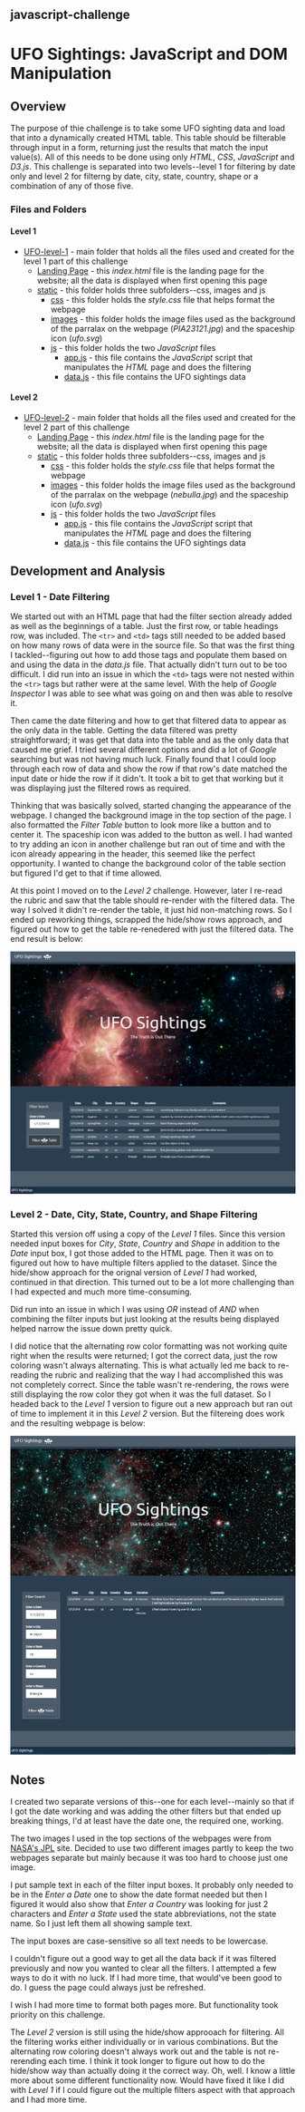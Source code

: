 ## javascript-challenge
# UFO Sightings: JavaScript and DOM Manipulation

## Overview

The purpose of thie challenge is to take some UFO sighting data and load that into a dynamically created HTML table. This table should be filterable through input in a form, returning just the results that match the input value(s). All of this needs to be done using only *HTML*, *CSS*, *JavaScript* and *D3.js*. This challenge is separated into two levels--level 1 for filtering by date only and level 2 for filterng by date, city, state, country, shape or a combination of any of those five.


### Files and Folders

#### Level 1

* [UFO-level-1](UFO-level-1/) - main folder that holds all the files used and created for the level 1 part of this challenge
    * [Landing Page](UFO-level-1/index.html) - this *index.html* file is the landing page for the website; all the data is displayed when first opening this page
    * [static](UFO-level-1/static/) - this folder holds three subfolders--css, images and js
        * [css](UFO-level-1/static/css/) - this folder holds the *style.css* file that helps format the webpage
        * [images](UFO-level-1/static/images/) - this folder holds the image files used as the background of the parralax on the webpage (*PIA23121.jpg*) and the spaceship icon (*ufo.svg*)
        * [js](UFO-level-1/static/js/) - this folder holds the two *JavaScript* files
            * [app.js](UFO-level-1/static/js/app.js) - this file contains the *JavaScript* script that manipulates the *HTML* page and does the filtering
            * [data.js](UFO-level-1/static/js/app.js) - this file contains the UFO sightings data

#### Level 2

* [UFO-level-2](UFO-level-2/) - main folder that holds all the files used and created for the level 2 part of this challenge
    * [Landing Page](UFO-level-2/index.html) - this *index.html* file is the landing page for the website; all the data is displayed when first opening this page
    * [static](UFO-level-2/static/) - this folder holds three subfolders--css, images and js
        * [css](UFO-level-2/static/css/) - this folder holds the *style.css* file that helps format the webpage
        * [images](UFO-level-2/static/images/) - this folder holds the image files used as the background of the parralax on the webpage (*nebulla.jpg*) and the spaceship icon (*ufo.svg*)
        * [js](UFO-level-2/static/js/) - this folder holds the two *JavaScript* files
            * [app.js](UFO-level-2/static/js/app.js) - this file contains the *JavaScript* script that manipulates the *HTML* page and does the filtering
            * [data.js](UFO-level-2/static/js/app.js) - this file contains the UFO sightings data



## Development and Analysis

### Level 1 - Date Filtering

We started out with an HTML page that had the filter section already added as well as the beginnings of a table. Just the first row, or table headings row, was included. The `<tr>` and `<td>` tags still needed to be added based on how many rows of data were in the source file. So that was the first thing I tackled--figuring out how to add those tags and populate them based on and using the data in the *data.js* file. That actually didn't turn out to be too difficult. I did run into an issue in which the `<td>` tags were not nested within the `<tr>` tags but rather were at the same level. With the help of *Google Inspector* I was able to see what was going on and then was able to resolve it. 

Then came the date filtering and how to get that filtered data to appear as the only data in the table. Getting the data filtered was pretty straightforward; it was get that data into the table and as the only data that caused me grief. I tried several different options and did a lot of *Google* searching but was not having much luck. Finally found that I could loop through each row of data and show the row if that row's date matched the input date or hide the row if it didn't. It took a bit to get that working but it was displaying just the filtered rows as required. 

Thinking that was basically solved, started changing the appearance of the webpage. I changed the background image in the top section of the page. I also formatted the *Filter Table* button to look more like a button and to center it. The spaceship icon was added to the button as well. I had wanted to try adding an icon in another challenge but ran out of time and with the icon already appearing in the header, this seemed like the perfect opportunity. I wanted to change the background color of the table section but figured I'd get to that if time allowed. 

At this point I moved on to the *Level 2* challenge. However, later I re-read the rubric and saw that the table should re-render with the filtered data. The way I solved it didn't re-render the table, it just hid non-matching rows. So I ended up reworking things, scrapped the hide/show rows approach, and figured out how to get the table re-renedered with just the filtered data. The end result is below:

![images/level1_page.png](images/level1_page.PNG)


### Level 2 - Date, City, State, Country, and Shape Filtering

Started this version off using a copy of the *Level 1* files. Since this version needed input boxes for *City*, *State*, *Country* and *Shape* in addition to the *Date* input box, I got those added to the HTML page. Then it was on to figured out how to have multiple filters applied to the dataset. Since the hide/show approach for the orignal version of *Level 1* had worked, continued in that direction. This turned out to be a lot more challenging than I had expected and much more time-consuming. 

Did run into an issue in which I was using *OR* instead of *AND* when combining the filter inputs but just looking at the results being displayed helped narrow the issue down pretty quick.

I did notice that the alternating row color formatting was not working quite right when the results were returned; I got the correct data, just the row coloring wasn't always alternating. This is what actually led me back to re-reading the rubric and realizing that the way I had accomplished this was not completely correct. Since the table wasn't re-rendering, the rows were still displaying the row color they got when it was the full dataset. So I headed back to the *Level 1* version to figure out a new approach but ran out of time to implement it in this *Level 2* version. But the filtereing does work and the resulting webpage is below:

![images/level2_page.png](images/level2_page.PNG)


## Notes

I created two separate versions of this--one for each level--mainly so that if I got the date working and was adding the other filters but that ended up breaking things, I'd at least have the date one, the required one, working.

The two images I used in the top sections of the webpages were from [NASA's JPL](https://www.jpl.nasa.gov/spaceimages/?search=&category=Mars) site. Decided to use two different images partly to keep the two webpages separate but mainly because it was too hard to choose just one image.

I put sample text in each of the filter input boxes. It probably only needed to be in the *Enter a Date* one to show the date format needed but then I figured it would also show that *Enter a Country* was looking for just 2 characters and *Enter a State* used the state abbreviations, not the state name. So I just left them all showing sample text.

The input boxes are case-sensitive so all text needs to be lowercase.

I couldn't figure out a good way to get all the data back if it was filtered previously and now you wanted to clear all the filters. I attempted a few ways to do it with no luck. If I had more time, that would've been good to do. I guess the page could always just be refreshed.

I wish I had more time to format both pages more. But functionality took priority on this challenge.

The *Level 2* version is still using the hide/show approoach for filtering. All the filtering works either individually or in various combinations. But the alternating row coloring doesn't always work out and the table is not re-rerending each time. I think it took longer to figure out how to do the hide/show way than actually doing it the correct way. Oh, well. I know a little more about some different functionality now. Would have fixed it like I did with *Level 1* if I could figure out the multiple filters aspect with that approach and I had more time.

